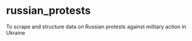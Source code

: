 # russian_protests
To scrape and structure data on Russian protests against military action in Ukraine
